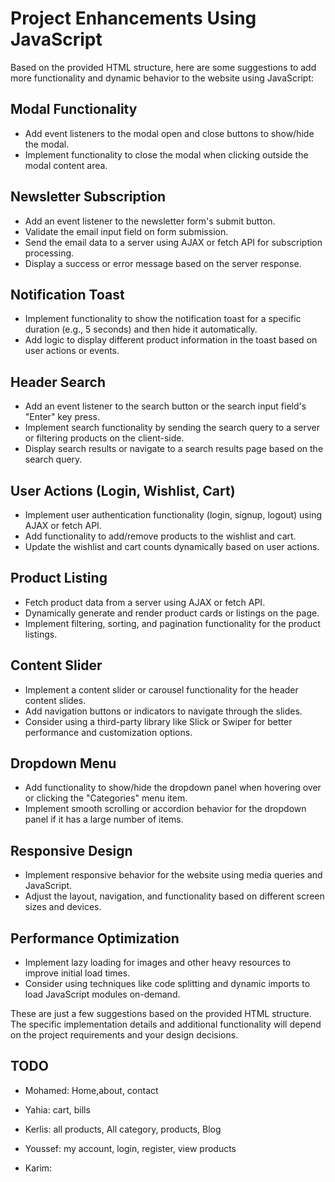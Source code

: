 # Project Enhancements Using JavaScript

Based on the provided HTML structure, here are some suggestions to add more functionality and dynamic behavior to the website using JavaScript:

## Modal Functionality

- Add event listeners to the modal open and close buttons to show/hide the modal.
- Implement functionality to close the modal when clicking outside the modal content area.

## Newsletter Subscription

- Add an event listener to the newsletter form's submit button.
- Validate the email input field on form submission.
- Send the email data to a server using AJAX or fetch API for subscription processing.
- Display a success or error message based on the server response.

## Notification Toast

- Implement functionality to show the notification toast for a specific duration (e.g., 5 seconds) and then hide it automatically.
- Add logic to display different product information in the toast based on user actions or events.

## Header Search

- Add an event listener to the search button or the search input field's "Enter" key press.
- Implement search functionality by sending the search query to a server or filtering products on the client-side.
- Display search results or navigate to a search results page based on the search query.

## User Actions (Login, Wishlist, Cart)

- Implement user authentication functionality (login, signup, logout) using AJAX or fetch API.
- Add functionality to add/remove products to the wishlist and cart.
- Update the wishlist and cart counts dynamically based on user actions.

## Product Listing

- Fetch product data from a server using AJAX or fetch API.
- Dynamically generate and render product cards or listings on the page.
- Implement filtering, sorting, and pagination functionality for the product listings.

## Content Slider

- Implement a content slider or carousel functionality for the header content slides.
- Add navigation buttons or indicators to navigate through the slides.
- Consider using a third-party library like Slick or Swiper for better performance and customization options.

## Dropdown Menu

- Add functionality to show/hide the dropdown panel when hovering over or clicking the "Categories" menu item.
- Implement smooth scrolling or accordion behavior for the dropdown panel if it has a large number of items.

## Responsive Design

- Implement responsive behavior for the website using media queries and JavaScript.
- Adjust the layout, navigation, and functionality based on different screen sizes and devices.

## Performance Optimization

- Implement lazy loading for images and other heavy resources to improve initial load times.
- Consider using techniques like code splitting and dynamic imports to load JavaScript modules on-demand.

These are just a few suggestions based on the provided HTML structure. The specific implementation details and additional functionality will depend on the project requirements and your design decisions.

## TODO

- Mohamed: Home,about, contact

- Yahia: cart, bills

- Kerlis: all products, All category, products, Blog

- Youssef: my account, login, register, view products

- Karim:
